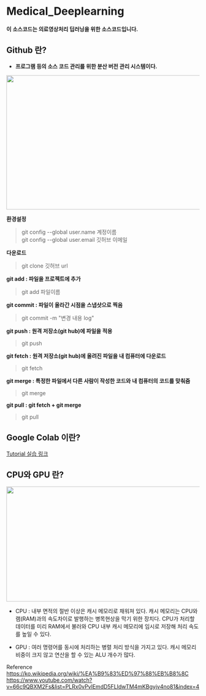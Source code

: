 # Medical_Deeplearning

**이 소스코드는 의료영상처리 딥러닝을 위한 소스코드입니다.**

## Github 란?
* **프로그램 등의 소스 코드 관리를 위한 분산 버전 관리 시스템이다.**

<p align="center">
  <img src="https://user-images.githubusercontent.com/35986429/61581865-ffe53e00-ab5e-11e9-88f1-7b8e0f29fbb7.JPG" width="750" height="350">
</p>

**환경설정**  
>git config --global user.name 계정이름  
>git config --global user.email 깃허브 이메일  

**다운로드**  
>git clone 깃허브 url 

**git add : 파일을 프로젝트에 추가**  
>git add 파일이름  

**git commit : 파일이 올라간 시점을 스냅샷으로 찍음**  
>git commit -m "변경 내용 log"  

**git push : 원격 저장소(git hub)에 파일을 적용**  
>git push  

**git fetch : 원격 저장소(git hub)에 올려진 파일을 내 컴퓨터에 다운로드**
>git fetch  

**git merge : 특정한 파일에서 다른 사람이 작성한 코드와 내 컴퓨터의 코드를 맞춰줌**  
>git merge  

**git pull : git fetch + git merge**  
>git pull  

## Google Colab 이란?

[Tutorial 실습 링크](https://colab.research.google.com/github/Yonsei-MILab/Medical_Deeplearning/blob/master/CNN_VGG(Cifar10).ipynb)

## CPU와 GPU 란?

<p align="center">
  <img src="https://user-images.githubusercontent.com/35986429/61581719-c3184780-ab5c-11e9-8d98-ffaa6e526e01.JPG" width="700" height="300">
</p>

* CPU : 내부 면적의 절반 이상은 캐시 메모리로 채워져 있다. 캐시 메모리는 CPU와 램(RAM)과의 속도차이로 발행하는 병목현상을 막기 위한 장치다. CPU가 처리할 데이터를 미리 RAM에서 불러와 CPU 내부 캐시 메모리에 임시로 저장해 처리 속도를 높일 수 있다.

* GPU :  여러 명령어를 동시에 처리하는 병렬 처리 방식을 가지고 있다. 캐시 메모리 비중이 크지 않고 연산을 할 수 있는 ALU 개수가 많다.


Reference  
https://ko.wikipedia.org/wiki/%EA%B9%83%ED%97%88%EB%B8%8C  
https://www.youtube.com/watch?v=66c9QBXM2Fs&list=PLRx0vPvlEmdD5FLIdwTM4mKBgyjv4no81&index=4  
